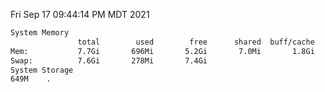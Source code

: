 Fri Sep 17 09:44:14 PM MDT 2021
```bash
System Memory
               total        used        free      shared  buff/cache   available
Mem:           7.7Gi       696Mi       5.2Gi       7.0Mi       1.8Gi       6.6Gi
Swap:          7.6Gi       278Mi       7.4Gi
System Storage
649M	.
```
```bash
